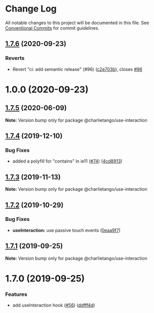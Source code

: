 # Change Log

All notable changes to this project will be documented in this file.
See [Conventional Commits](https://conventionalcommits.org) for commit guidelines.

## [1.7.6](https://github.com/charlie-tango/hooks/compare/@charlietango/use-interaction@1.7.5...@charlietango/use-interaction@1.7.6) (2020-09-23)

### Reverts

- Revert "ci: add semantic release" (#96) ([c2e703b](https://github.com/charlie-tango/hooks/commit/c2e703be2b83847fef7c6dfa50b912e26e0b9676)), closes [#96](https://github.com/charlie-tango/hooks/issues/96)

# 1.0.0 (2020-09-23)

## [1.7.5](https://github.com/charlie-tango/hooks/compare/@charlietango/use-interaction@1.7.4...@charlietango/use-interaction@1.7.5) (2020-06-09)

**Note:** Version bump only for package @charlietango/use-interaction

## [1.7.4](https://github.com/charlie-tango/hooks/compare/@charlietango/use-interaction@1.7.3...@charlietango/use-interaction@1.7.4) (2019-12-10)

### Bug Fixes

- added a polyfill for "contains" in ie11 ([#74](https://github.com/charlie-tango/hooks/issues/74)) ([4cd8913](https://github.com/charlie-tango/hooks/commit/4cd891359e6660d2ffb91348af7a7c06e8295474))

## [1.7.3](https://github.com/charlie-tango/hooks/compare/@charlietango/use-interaction@1.7.2...@charlietango/use-interaction@1.7.3) (2019-11-13)

**Note:** Version bump only for package @charlietango/use-interaction

## [1.7.2](https://github.com/charlie-tango/hooks/compare/@charlietango/use-interaction@1.7.1...@charlietango/use-interaction@1.7.2) (2019-10-29)

### Bug Fixes

- **useInteraction:** use passive touch events ([0eaa9f7](https://github.com/charlie-tango/hooks/commit/0eaa9f7))

## [1.7.1](https://github.com/charlie-tango/hooks/compare/@charlietango/use-interaction@1.7.0...@charlietango/use-interaction@1.7.1) (2019-09-25)

**Note:** Version bump only for package @charlietango/use-interaction

# 1.7.0 (2019-09-25)

### Features

- add useInteraction hook ([#56](https://github.com/charlie-tango/hooks/issues/56)) ([ddfff4d](https://github.com/charlie-tango/hooks/commit/ddfff4d))
